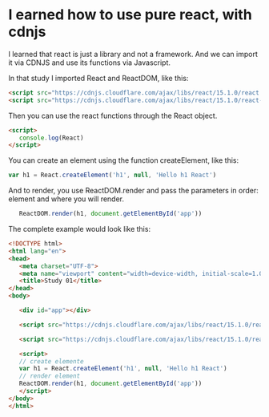 # I earned how to use pure react, with cdnjs


I learned that react is just a library and not a framework. And we can import it via CDNJS and use its functions via Javascript.

In that study I imported React and ReactDOM, like this:



```html
<script src="https://cdnjs.cloudflare.com/ajax/libs/react/15.1.0/react.js" integrity="sha512-bPEAI/w5skhB3Kchsnt+R/e9Bvaije6PJhB5FBy6CRzUC9dB52NS9e7OK2LJQfdOUJdTkIMvA+ioWjEMYv37Jg==" crossorigin="anonymous"></script>
<script src="https://cdnjs.cloudflare.com/ajax/libs/react/15.1.0/react-dom.js" integrity="sha512-SYAv6yPI2ytwfZd1nrA0yA/HxtRk+jcIhjm0LIxPHFM7mkcCQo+/YFivrio49aHGOYKE0hYgwmRPZzoXQQmbQw==" crossorigin="anonymous"></script>
```

Then you can use the react functions through the React object.

```html
<script>
   console.log(React)
</script>
```

You can create an element using the function createElement, like this:

```js
var h1 = React.createElement('h1', null, 'Hello h1 React')
```


And to render, you use ReactDOM.render and pass the parameters in order: element and where you will render.

```js
   ReactDOM.render(h1, document.getElementById('app'))
```


The complete example would look like this:


```html
<!DOCTYPE html>
<html lang="en">
<head>
   <meta charset="UTF-8">
   <meta name="viewport" content="width=device-width, initial-scale=1.0">
   <title>Study 01</title>
</head>
<body>

   <div id="app"></div>

   <script src="https://cdnjs.cloudflare.com/ajax/libs/react/15.1.0/react.js" integrity="sha512-bPEAI/w5skhB3Kchsnt+R/e9Bvaije6PJhB5FBy6CRzUC9dB52NS9e7OK2LJQfdOUJdTkIMvA+ioWjEMYv37Jg==" crossorigin="anonymous"></script>

   <script src="https://cdnjs.cloudflare.com/ajax/libs/react/15.1.0/react-dom.js" integrity="sha512-SYAv6yPI2ytwfZd1nrA0yA/HxtRk+jcIhjm0LIxPHFM7mkcCQo+/YFivrio49aHGOYKE0hYgwmRPZzoXQQmbQw==" crossorigin="anonymous"></script>

   <script>
   // create elemente
   var h1 = React.createElement('h1', null, 'Hello h1 React')   
   // render element
   ReactDOM.render(h1, document.getElementById('app'))
   </script>
</body>
</html>
```